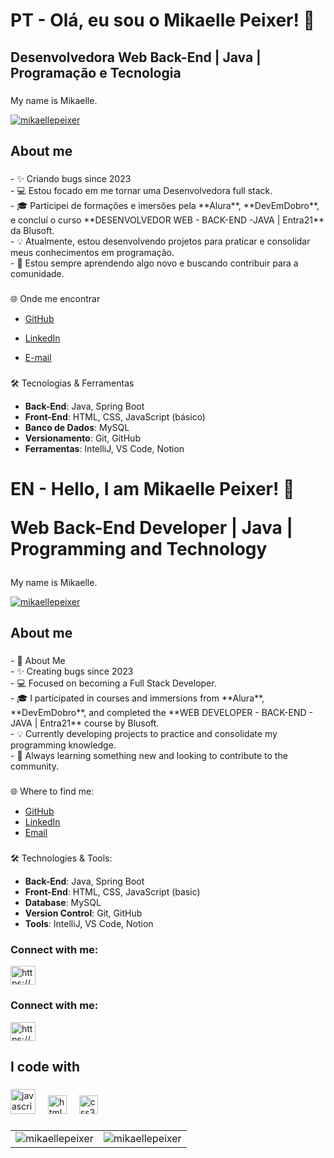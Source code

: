 <h1 align="left">PT - Olá, eu sou o Mikaelle Peixer! 💜<br></h1>

<h2 align="left">Desenvolvedora Web Back-End | Java | Programação e Tecnologia <br></h2>

###

<p align="left">My name is Mikaelle.</p>
<p align="left"> <a href="https://github.com/ryo-ma/github-profile-trophy"><img src="https://github-profile-trophy.vercel.app/?username=mikaellepeixer" alt="mikaellepeixer" /></a> </p>


###

<h2 align="left">About me</h2>

###

<p align="left">
- ✨ Criando bugs since 2023<br>
- 💻 Estou focado em me tornar uma Desenvolvedora full stack.<br>
- 🎓 Participei de formações e imersões pela **Alura**, **DevEmDobro**, e concluí o curso **DESENVOLVEDOR WEB - BACK-END -JAVA | Entra21** da Blusoft.<br>
- 💡 Atualmente, estou desenvolvendo projetos para praticar e consolidar meus conhecimentos em programação.<br>
- 🌱 Estou sempre aprendendo algo novo e buscando contribuir para a comunidade.<br></p>

###

🌐 Onde me encontrar
- [GitHub](https://github.com/MikaellePeixer)
- [LinkedIn](https://www.linkedin.com/in/seu-perfil-linkedin)
- [E-mail](mikaelle_s.peixer@outlook.com)

  ###

🛠️ Tecnologias & Ferramentas
- **Back-End**: Java, Spring Boot
- **Front-End**: HTML, CSS, JavaScript (básico)
- **Banco de Dados**: MySQL
- **Versionamento**: Git, GitHub
- **Ferramentas**: IntelliJ, VS Code, Notion

###

<h1 align="left">EN - Hello, I am Mikaelle Peixer! 💜<br> 

Web Back-End Developer | Java | Programming and Technology<br></h1>

###

<p align="left">My name is Mikaelle.</p>
<p align="left"> <a href="https://github.com/ryo-ma/github-profile-trophy"><img src="https://github-profile-trophy.vercel.app/?username=mikaellepeixer" alt="mikaellepeixer" /></a> </p>

###

<h2 align="left">About me</h2>

###

<p align="left">
- 🚀 About Me<br>
- ✨ Creating bugs since 2023<br>
- 💻 Focused on becoming a Full Stack Developer.<br>
- 🎓 I participated in courses and immersions from **Alura**, **DevEmDobro**, and completed the **WEB DEVELOPER - BACK-END - JAVA | Entra21** course by Blusoft.<br>
- 💡 Currently developing projects to practice and consolidate my programming knowledge.<br>
- 🌱 Always learning something new and looking to contribute to the community.<br></p>

###

🌐 Where to find me:
- [GitHub](https://github.com/MikaellePeixer)
- [LinkedIn](https://www.linkedin.com/in/seu-perfil-linkedin)
- [Email](mikaelle_s.peixer@outlook.com)

###

🛠️ Technologies & Tools:
- **Back-End**: Java, Spring Boot
- **Front-End**: HTML, CSS, JavaScript (basic)
- **Database**: MySQL
- **Version Control**: Git, GitHub
- **Tools**: IntelliJ, VS Code, Notion

###

<h3 align="left">Connect with me:</h3>
<p align="left">
<a href="https://www.linkedin.com/in/mikaelle-da-silva-peixer-43b122204/?originalsubdomain=br" target="blank"><img align="center" src="https://raw.githubusercontent.com/rahuldkjain/github-profile-readme-generator/master/src/images/icons/Social/linked-in-alt.svg" alt="https://www.linkedin.com/in/mikaelle-da-silva-peixer-43b122204/?originalsubdomain=br" height="30" width="40" /></a>
</p>

###

###

<h3 align="left">Connect with me:</h3>
<p align="left">
<a href="https://www.linkedin.com/in/mikaelle-da-silva-peixer-43b122204/?originalsubdomain=br" target="blank"><img align="center" src="https://raw.githubusercontent.com/rahuldkjain/github-profile-readme-generator/master/src/images/icons/Social/linked-in-alt.svg" alt="https://www.linkedin.com/in/mikaelle-da-silva-peixer-43b122204/?originalsubdomain=br" height="30" width="40" /></a>
</p>


<h2 align="left">I code with</h2>

###

<div align="left">
  <img src="https://cdn.jsdelivr.net/gh/devicons/devicon/icons/javascript/javascript-original.svg" height="40" alt="javascript logo"  />
  <img width="12" />
 <img src="https://cdn.jsdelivr.net/gh/devicons/devicon/icons/html5/html5-original.svg" height="30" alt="html5 logo"  />
  <img width="12" />
  <img src="https://cdn.jsdelivr.net/gh/devicons/devicon/icons/css3/css3-original.svg" height="30" alt="css3 logo"  />
  <img width="12" />

</div>

###

<div align="center">
  <table>
    <tr>
      <td>
        <img src="https://github-readme-stats.vercel.app/api/top-langs?username=mikaellepeixer&show_icons=true&locale=en&layout=compact" alt="mikaellepeixer" />
      </td>
      <td>
        <img src="https://github-readme-stats.vercel.app/api?username=mikaellepeixer&show_icons=true&locale=en" alt="mikaellepeixer" />
      </td>
    </tr>
  </table>
</div>


###



